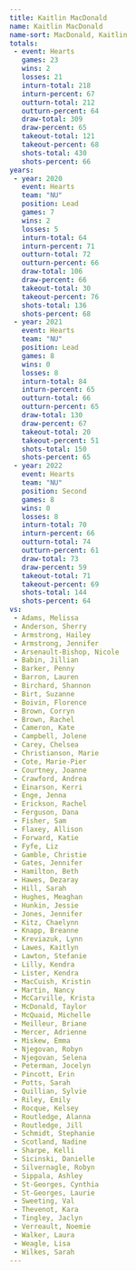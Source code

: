 ```yaml
---
title: Kaitlin MacDonald
name: Kaitlin MacDonald
name-sort: MacDonald, Kaitlin
totals:
 - event: Hearts
   games: 23
   wins: 2
   losses: 21
   inturn-total: 218
   inturn-percent: 67
   outturn-total: 212
   outturn-percent: 64
   draw-total: 309
   draw-percent: 65
   takeout-total: 121
   takeout-percent: 68
   shots-total: 430
   shots-percent: 66
years:
 - year: 2020
   event: Hearts
   team: "NU"
   position: Lead
   games: 7
   wins: 2
   losses: 5
   inturn-total: 64
   inturn-percent: 71
   outturn-total: 72
   outturn-percent: 66
   draw-total: 106
   draw-percent: 66
   takeout-total: 30
   takeout-percent: 76
   shots-total: 136
   shots-percent: 68
 - year: 2021
   event: Hearts
   team: "NU"
   position: Lead
   games: 8
   wins: 0
   losses: 8
   inturn-total: 84
   inturn-percent: 65
   outturn-total: 66
   outturn-percent: 65
   draw-total: 130
   draw-percent: 67
   takeout-total: 20
   takeout-percent: 51
   shots-total: 150
   shots-percent: 65
 - year: 2022
   event: Hearts
   team: "NU"
   position: Second
   games: 8
   wins: 0
   losses: 8
   inturn-total: 70
   inturn-percent: 66
   outturn-total: 74
   outturn-percent: 61
   draw-total: 73
   draw-percent: 59
   takeout-total: 71
   takeout-percent: 69
   shots-total: 144
   shots-percent: 64
vs:
 - Adams, Melissa
 - Anderson, Sherry
 - Armstrong, Hailey
 - Armstrong, Jennifer
 - Arsenault-Bishop, Nicole
 - Babin, Jillian
 - Barker, Penny
 - Barron, Lauren
 - Birchard, Shannon
 - Birt, Suzanne
 - Boivin, Florence
 - Brown, Corryn
 - Brown, Rachel
 - Cameron, Kate
 - Campbell, Jolene
 - Carey, Chelsea
 - Christianson, Marie
 - Cote, Marie-Pier
 - Courtney, Joanne
 - Crawford, Andrea
 - Einarson, Kerri
 - Enge, Jenna
 - Erickson, Rachel
 - Ferguson, Dana
 - Fisher, Sam
 - Flaxey, Allison
 - Forward, Katie
 - Fyfe, Liz
 - Gamble, Christie
 - Gates, Jennifer
 - Hamilton, Beth
 - Hawes, Dezaray
 - Hill, Sarah
 - Hughes, Meaghan
 - Hunkin, Jessie
 - Jones, Jennifer
 - Kitz, Chaelynn
 - Knapp, Breanne
 - Kreviazuk, Lynn
 - Lawes, Kaitlyn
 - Lawton, Stefanie
 - Lilly, Kendra
 - Lister, Kendra
 - MacCuish, Kristin
 - Martin, Nancy
 - McCarville, Krista
 - McDonald, Taylor
 - McQuaid, Michelle
 - Meilleur, Briane
 - Mercer, Adrienne
 - Miskew, Emma
 - Njegovan, Robyn
 - Njegovan, Selena
 - Peterman, Jocelyn
 - Pincott, Erin
 - Potts, Sarah
 - Quillian, Sylvie
 - Riley, Emily
 - Rocque, Kelsey
 - Routledge, Alanna
 - Routledge, Jill
 - Schmidt, Stephanie
 - Scotland, Nadine
 - Sharpe, Kelli
 - Sicinski, Danielle
 - Silvernagle, Robyn
 - Sippala, Ashley
 - St-Georges, Cynthia
 - St-Georges, Laurie
 - Sweeting, Val
 - Thevenot, Kara
 - Tingley, Jaclyn
 - Verreault, Noemie
 - Walker, Laura
 - Weagle, Lisa
 - Wilkes, Sarah
---
```

